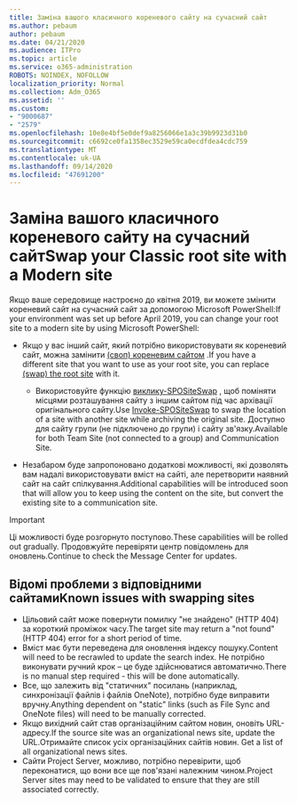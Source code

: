 ```yaml
---
title: Заміна вашого класичного кореневого сайту на сучасний сайт
ms.author: pebaum
author: pebaum
ms.date: 04/21/2020
ms.audience: ITPro
ms.topic: article
ms.service: o365-administration
ROBOTS: NOINDEX, NOFOLLOW
localization_priority: Normal
ms.collection: Adm_O365
ms.assetid: ''
ms.custom:
- "9000687"
- "2579"
ms.openlocfilehash: 10e8e4bf5e0def9a8256066e1a3c39b9923d31b0
ms.sourcegitcommit: c6692ce0fa1358ec3529e59ca0ecdfdea4cdc759
ms.translationtype: MT
ms.contentlocale: uk-UA
ms.lasthandoff: 09/14/2020
ms.locfileid: "47691200"
---
```

# <a name="swap-your-classic-root-site-with-a-modern-site"></a><span data-ttu-id="cfae6-102">Заміна вашого класичного кореневого сайту на сучасний сайт</span><span class="sxs-lookup"><span data-stu-id="cfae6-102">Swap your Classic root site with a Modern site</span></span>

<span data-ttu-id="cfae6-103">Якщо ваше середовище настроєно до квітня 2019, ви можете змінити кореневий сайт на сучасний сайт за допомогою Microsoft PowerShell:</span><span class="sxs-lookup"><span data-stu-id="cfae6-103">If your environment was set up before April 2019, you can change your root site to a modern site by using Microsoft PowerShell:</span></span>

- <span data-ttu-id="cfae6-104">Якщо у вас інший сайт, який потрібно використовувати як кореневий сайт, можна замінити [(своп) кореневим сайтом](https://docs.microsoft.com/sharepoint/modern-root-site) .</span><span class="sxs-lookup"><span data-stu-id="cfae6-104">If you have a different site that you want to use as your root site, you can replace [(swap) the root site](https://docs.microsoft.com/sharepoint/modern-root-site) with it.</span></span> 
    - <span data-ttu-id="cfae6-105">Використовуйте функцію [виклику-SPOSiteSwap](https://docs.microsoft.com/powershell/module/sharepoint-online/invoke-spositeswap?view=sharepoint-ps) , щоб поміняти місцями розташування сайту з іншим сайтом під час архівації оригінального сайту.</span><span class="sxs-lookup"><span data-stu-id="cfae6-105">Use [Invoke-SPOSiteSwap](https://docs.microsoft.com/powershell/module/sharepoint-online/invoke-spositeswap?view=sharepoint-ps) to swap the location of a site with another site while archiving the original site.</span></span> <span data-ttu-id="cfae6-106">Доступно для сайту групи (не підключено до групи) і сайту зв'язку.</span><span class="sxs-lookup"><span data-stu-id="cfae6-106">Available for both Team Site (not connected to a group) and Communication Site.</span></span> 

- <span data-ttu-id="cfae6-107">Незабаром буде запропоновано додаткові можливості, які дозволять вам надалі використовувати вміст на сайті, але перетворити наявний сайт на сайт спілкування.</span><span class="sxs-lookup"><span data-stu-id="cfae6-107">Additional capabilities will be introduced soon that will allow you to keep using the content on the site, but convert the existing site to a communication site.</span></span> 
>[!Important]
><span data-ttu-id="cfae6-108">Ці можливості буде розгорнуто поступово.</span><span class="sxs-lookup"><span data-stu-id="cfae6-108">These capabilities will be rolled out gradually.</span></span> <span data-ttu-id="cfae6-109">Продовжуйте перевіряти центр повідомлень для оновлень.</span><span class="sxs-lookup"><span data-stu-id="cfae6-109">Continue to check the Message Center for updates.</span></span> 

## <a name="known-issues-with-swapping-sites"></a><span data-ttu-id="cfae6-110">Відомі проблеми з відповідними сайтами</span><span class="sxs-lookup"><span data-stu-id="cfae6-110">Known issues with swapping sites</span></span>

- <span data-ttu-id="cfae6-111">Цільовий сайт може повернути помилку "не знайдено" (HTTP 404) за короткий проміжок часу.</span><span class="sxs-lookup"><span data-stu-id="cfae6-111">The target site may return a "not found" (HTTP 404) error for a short period of time.</span></span>
- <span data-ttu-id="cfae6-112">Вміст має бути переведена для оновлення індексу пошуку.</span><span class="sxs-lookup"><span data-stu-id="cfae6-112">Content will need to be recrawled to update the search index.</span></span> <span data-ttu-id="cfae6-113">Не потрібно виконувати ручний крок – це буде здійснюватися автоматично.</span><span class="sxs-lookup"><span data-stu-id="cfae6-113">There is no manual step required - this will be done automatically.</span></span>
- <span data-ttu-id="cfae6-114">Все, що залежить від "статичних" посилань (наприклад, синхронізації файлів і файлів OneNote), потрібно буде виправити вручну.</span><span class="sxs-lookup"><span data-stu-id="cfae6-114">Anything dependent on "static" links (such as File Sync and OneNote files) will need to be manually corrected.</span></span>
- <span data-ttu-id="cfae6-115">Якщо вихідний сайт став організаційним сайтом новин, оновіть URL-адресу.</span><span class="sxs-lookup"><span data-stu-id="cfae6-115">If the source site was an organizational news site, update the URL.</span></span><span data-ttu-id="cfae6-116">Отримайте список усіх організаційних сайтів новин.</span><span class="sxs-lookup"><span data-stu-id="cfae6-116"> Get a list of all organizational news sites.</span></span>
- <span data-ttu-id="cfae6-117">Сайти Project Server, можливо, потрібно перевірити, щоб переконатися, що вони все ще пов'язані належним чином.</span><span class="sxs-lookup"><span data-stu-id="cfae6-117">Project Server sites may need to be validated to ensure that they are still associated correctly.</span></span>
